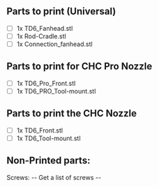 ## Parts to print (Universal)

- [ ] 1x TD6_Fanhead.stl  
- [ ] 1x Rod-Cradle.stl  
- [ ] 1x Connection_fanhead.stl  

## Parts to print for CHC Pro Nozzle

- [ ] 1x TD6_Pro_Front.stl  
- [ ] 1x TD6_PRO_Tool-mount.stl  

## Parts to print the CHC Nozzle
- [ ] 1x TD6_Front.stl  
- [ ] 1x TD6_Tool-mount.stl  

## Non-Printed parts:

Screws: -- Get a list of screws --
